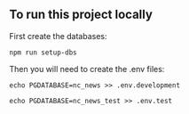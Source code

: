 ## To run this project locally

First create the databases:
```
npm run setup-dbs
```

Then you will need to create the .env files:

```
echo PGDATABASE=nc_news >> .env.development

echo PGDATABASE=nc_news_test >> .env.test
```

